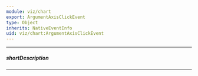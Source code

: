 ```yaml
---
module: viz/chart
export: ArgumentAxisClickEvent
type: Object
inherits: NativeEventInfo
uid: viz/chart:ArgumentAxisClickEvent
---
```

---
##### shortDescription
<!-- Description goes here -->

---
<!-- Description goes here -->